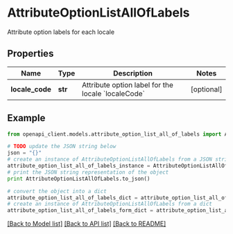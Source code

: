 # AttributeOptionListAllOfLabels

Attribute option labels for each locale

## Properties
Name | Type | Description | Notes
------------ | ------------- | ------------- | -------------
**locale_code** | **str** | Attribute option label for the locale &#x60;localeCode&#x60; | [optional] 

## Example

```python
from openapi_client.models.attribute_option_list_all_of_labels import AttributeOptionListAllOfLabels

# TODO update the JSON string below
json = "{}"
# create an instance of AttributeOptionListAllOfLabels from a JSON string
attribute_option_list_all_of_labels_instance = AttributeOptionListAllOfLabels.from_json(json)
# print the JSON string representation of the object
print AttributeOptionListAllOfLabels.to_json()

# convert the object into a dict
attribute_option_list_all_of_labels_dict = attribute_option_list_all_of_labels_instance.to_dict()
# create an instance of AttributeOptionListAllOfLabels from a dict
attribute_option_list_all_of_labels_form_dict = attribute_option_list_all_of_labels.from_dict(attribute_option_list_all_of_labels_dict)
```
[[Back to Model list]](../README.md#documentation-for-models) [[Back to API list]](../README.md#documentation-for-api-endpoints) [[Back to README]](../README.md)



